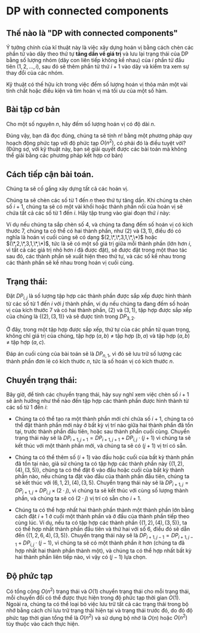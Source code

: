 # DP with connected components

<!-- Inspired by [Tutorial Non-trivial DP Tricks and Techniques, by
zscoder](https://codeforces.com/blog/entry/47764), This is actually a
well known DP trick, and has appeared in some problems, but I have not
found a detailed tutorial to easily understand it from scratch, me and
some friends had troubles to learn this trick, so I will try to explain
in a simple and detailed way. -->

## Thế nào là "DP with connected components"

Ý tưởng chính của kĩ thuật này là việc xây dựng hoán vị bằng cách chèn các phần tử vào dãy theo thứ tự **tăng dần về giá trị** và lưu lại trạng thái của DP bằng số lượng nhóm (dãy con liên tiếp không kề nhau) của $i$ phần tử đầu tiên $(1,2,...,i)$, sau đó sẽ thêm phần tử thứ $i+1$ vào dãy và kiểm tra xem sự thay đổi của các nhóm.

Kỹ thuật có thế hữu ích trong việc đếm số lượng hoán vị thỏa mãn một vài tính chất hoặc điều kiện và tìm hoán vị mà tối ưu của một số hàm.

<!-- The main idea of this trick is building permutations inserting the elements in increasing order, and storing as a state of the dynamic programming the number of chunks or components that represents some prefix of elements (i.e elements $1, 2, ..., i$), and the transitions are about how inserting the next element ($i + 1$), will affect this chunks or components. (note that these are the values of the elements, not their position in the permutation)

This trick can be useful to count the number of permutations with some characteristics or constraints and to find permutations that maximize or minimize some functions. -->

## Bài tập cơ bản

Cho một số nguyên $n$, hãy đếm số lượng hoán vị có độ dài $n$.

Đúng vậy, bạn đã đọc đúng, chúng ta sẽ tính $n!$ bằng một phương pháp quy hoạch động phức tạp với độ phức tạp $O(n^2)$, có phải đó là điều tuyệt vời? (Đừng sợ, với kỹ thuật này, bạn sẽ giải quyết được các bài toán mà không thể giải bằng các phương pháp kết hợp cơ bản)

##  Cách tiếp cận bài toán.

Chúng ta sẽ cố gắng xây dựng tất cả các hoán vị.

Chúng ta sẽ chèn các số từ $1$ đến $n$ theo thứ tự tăng dần. Khi chúng ta chèn số $i+1$, chúng ta sẽ có một vài khối hoặc thành phần nối của hoán vị sẽ chứa tất cả các số từ $1$ đến $i$. Hãy tập trung vào giai đoạn thứ $i$ này:

Ví dụ nếu chúng ta sắp chèn số $4$, và chúng ta đang đếm số hoán vị có kích thước $7$, chúng ta có thể có hai thành phần, như $(2)$ và $(3, 1)$, điều đó có nghĩa là hoán vị cuối cùng sẽ có dạng $(2,\*,\*,3,1,\*,\*)$ hoặc $(\*,2,\*,3,1,\*,\*)$, tức là sẽ có một số giá trị giữa mỗi thành phần (lớn hơn $i$, vì tất cả các giá trị nhỏ hơn $i$ đã được đặt), sẽ được đặt trong một thao tác sau đó, các thành phần sẽ xuất hiện theo thứ tự, và các số kề nhau trong các thành phần sẽ kề nhau trong hoán vị cuối cùng.

<!-- We will try to build all the permutations.

We will insert the numbers from $1$ to $n$ in increasing order, when we insert the number $i+1$, we will have some chunks or connected components of the permutation that will contain all numbers from $1$ to $i$, let\'s focus on this $i$-th stage:

For example if we are going to insert $4$, and we are counting the permutations of size $7$, we can have two components, like $(2)$ and $(3, 1)$, that means that the final permutation will look like $(2,?,?,3,1,?,?)$ or $(?,2,?,3,1,?,?)$, that is, there will be some numbers between each component (greater than $i$, because all others are already placed), that will be placed in some later operation, the components will appear in order, and the adjacent numbers in the components will be adjacent in the final permutation. -->

<!-- In the final permutation there will be some numbers from $i$
to $n$ (maybe $0$), then the first component, then
other numbers greater than $i$ (at least one, since otherwise
the first and the second component would be only one bigger component),
the second component, and so on, finally after the last component there
may be some numbers greater than $i$. Note that the components
should appear in order. -->

## Trạng thái:

Đặt $DP_{i,j}$ là số lượng tập hợp các thành phần được sắp xếp được hình thành từ các số từ $1$ đến $i$ với $j$ thành phần, ví dụ nếu chúng ta đang đếm số hoán vị của kích thước $7$ và có hai thành phần, $(2)$ và $(3,1)$, tập hợp được sắp xếp của chúng là $\{(2), (3,1)\}$ và sẽ được tính trong $DP_{3,2}$.

Ở đây, trong một tập hợp được sắp xếp, thứ tự của các phần tử quan trọng, không chỉ giá trị của chúng, tập hợp $(a, b)$ $\neq$ tập hợp $(b, a)$ và tập hợp $(a, b)$ $\neq$ tập hợp $(a, c)$.

Đáp án cuối cùng của bài toán sẽ là $DP_{n,1}$, vì đó sẽ lưu trữ số lượng các thành phần đơn lẻ có kích thước $n$, tức là số hoán vị có kích thước $n$.

## Chuyển trạng thái:

Bây giờ, để tính các chuyển trạng thái, hãy suy nghĩ xem việc chèn số $i+1$ sẽ ảnh hưởng như thế nào đến tập hợp các thành phần được hình thành từ các số từ $1$ đến $i$:

-   Chúng ta có thể tạo ra một thành phần mới chỉ chứa số $i+1$, chúng ta có thể đặt thành phần mới này ở bất kỳ vị trí nào giữa hai thành phần đã tồn tại, trước thành phần đầu tiên, hoặc sau thành phần cuối cùng. Chuyển trạng thái này sẽ là $DP_{i+1, j+1} = DP_{i+1, j+1}+ DP_{i, j} \cdot (j + 1)$ vì chúng ta sẽ kết thúc với một thành phần mới, và chúng ta sẽ có $(j+1)$ vị trí có sẵn.

-   Chúng ta có thể thêm số $(i+1)$ vào đầu hoặc cuối của bất kỳ thành phần đã tồn tại nào, giả sử chúng ta có tập hợp các thành phần này $\{(1, 2), (4), (3, 5)\}$, chúng ta có thể đặt $6$ vào đầu hoặc cuối của bất kỳ thành phần nào, nếu chúng ta đặt vào đầu của thành phần đầu tiên, chúng ta sẽ kết thúc với ${(6, 1, 2), (4), (3, 5)}$. Chuyển trạng thái này sẽ là $DP_{i+1, j} = DP_{i+1, j}+ DP_{i, j} \times (2 \cdot j)$, vì chúng ta sẽ kết thúc với cùng số lượng thành phần, và chúng ta sẽ có $(2\cdot j)$ vị trí có sẵn cho $i+1$.

-   Chúng ta có thể hợp nhất hai thành phần thành một thành phần lớn bằng cách đặt $i+1$ ở cuối một thành phần và ở đầu của thành phần tiếp theo cùng lúc. Ví dụ, nếu ta có tập hợp các thành phần $\{(1, 2), (4), (3, 5)\}$, ta có thể hợp nhất thành phần đầu tiên và thứ hai với số $6$, điều đó sẽ dẫn đến $\{(1, 2, 6, 4), (3, 5)\}$. Chuyển trạng thái này sẽ là $DP_{i+1, j-1} = DP_{i+1, j-1} + DP_{i, j} \cdot (j - 1)$, vì chúng ta sẽ có một thành phần ít hơn (chúng ta đã hợp nhất hai thành phần thành một), và chúng ta có thể hợp nhất bất kỳ hai thành phần liên tiếp nào, vì vậy có $(j - 1)$ lựa chọn.

## Độ phức tạp

Có tổng cộng $O(n^2)$ trạng thái và $O(1)$ chuyển trạng thái cho mỗi trạng thái, mỗi chuyển đổi có thể được thực hiện trong độ phức tạp thời gian $O(1)$. Ngoài ra, chúng ta có thể loại bỏ việc lưu trữ tất cả các trạng thái trong bộ nhớ bằng cách chỉ lưu trữ trạng thái hiện tại và trạng thái trước đó, do đó độ phức tạp thời gian tổng thể là $O(n^2)$ và sử dụng bộ nhớ là $O(n)$ hoặc $O(n^2)$ tùy thuộc vào cách thực hiện.

<!-- ## Proof of correctness:

First, we will prove that any permutation can be counted with this dp,
and after that, that each one will be counted exactly once.

First, let\'s show by induction that the subset of the $i$
elements of smallest value (i.e. the elements $1, 2, 3, ...,
i$ by value, not by position) of any permutation $p$ is
always an ordered set of components, it will be obviously true at
$i = 0$, since it\'s just the empty set. Now, for each
$i$, we claim that we have the ordered set of the first
$i-1$ elements, let\'s denote $j$ as the position of
$i$ in the permutation:

-   If $p_j < p_{j-1}$ and $p_j < p_{j+1}$
    (remember that $p_j = i$), then we can add a new
    component with the element $(i)$ between the rightmost
    existing component before $j$, and the leftmost existing
    component after $j$.

-   If $p_j > p_{j-1}$ and $p_j < p_{j+1}$,
    then we can add $i$ at the end of the component that ends
    at $j-1$.

-   If $p_j < p_{j-1}$ and $p_j > p_{j+1}$,
    then we can add $i$ at the beginning of the component that
    starts at $j+1$.

-   If $p_j > p_{j-1}$ and $p_j > p_{j+1}$,
    then we can merge the component that ends at $j-1$ with
    the one that starts at $j+1$ by placing $i$
    between them.

So for any case we can obtain a new ordered set from the previous one by
adding $i$.

This way we have proven that each subset that contains the smallest
$i$ numbers of a permutation of size $n$ corresponds
to a ordered set of components, and, since for a fixed permutation, in
each stage we will only have exactly one option that can end up in that
permutation after all stages are done, each permutation will be counted
exactly once.

[Code](https://pastebin.com/JMGZA9t8)

## Problems that can be solved with this trick:

Building the permutations in this way can be used to count the number of
permutations with some properties, Now I will share some problems that
can be solved with this trick, in relative increasing order of
dificulty:

-   Count the number of permutations of length $n$, that
    don\'t have three consecutive elements increasing or decreasing,
    that is, there is no $i$ $(1 \leq i \leq n-2)$
    such that $p_i > p_{i+1}$ and $p_{i+1} >
    p_{i+2}$, or $p_i < p_{i+1}$ and $p_{i+1}
    < p_{i+2}$, starts with a number $s$ and ends with
    a number $e$. This problem is actually [CEOI 2016
    Kangaroo](https://oj.uz/problem/view/CEOI16_kangaroo). You can see
    the solution explained
    [here](https://codeforces.com/blog/entry/47764?#comment-704139).

-   [B. Ant Man](https://codeforces.com/contest/704/problem/B)

-   [E. Phoenix and
    Computers](https://codeforces.com/contest/1515/problem/E) ,
    editorial doesn\'t mention that can be solved with this, but you can
    see a code with comments
    [here](https://codeforces.com/contest/1515/submission/115660316).

-   [JOI 2016 Open Contest ---
    Skyscrapers](http://s3-ap-northeast-1.amazonaws.com/data.cms.ioi-jp.org/open-2016/2016-open-skyscraper-en.pdf),
    Given $a_1, a_2, \..., a_n$ find the number of
    permutations of these numbers such that
    $\|a_1 - a_2\| + \|a_2 - a_3\| + \... + \|a_{n - 1} - a_n\| ≤ L$
    where $L$ is a given integer. Constraints :
    $n ≤ 100, L ≤ 1000, a_i ≤ 1000$. You can see the solution
    explained [here](https://codeforces.com/blog/entry/47764) in
    \"Connected Component\" DP section.

-   [UTS Open \'21 P7 --- April
    Fools](https://dmoj.ca/problem/utso21p7), editorial notes can be
    found
    [here](https://docs.google.com/document/d/1QWXWc37Yy3gOi2SEDq0H-kHKndgxNXOAGnn9vkPQ3c8/edit)

I would be grateful if you discuss about the topic in comments, let me
know if there is any mistake in the blog, or share other problems that
can be solved with this trick.

UPD: Here I will list the problems shared by community members, Thanks
to everyone who contributed, note that these problems are not sorted by
any particular order:

-   [SWERC 2020 F](https://codeforces.com/gym/103081/problem/F)

-   [CSES problem](https://cses.fi/problemset/task/1075) Abridged
    Statement: Count the number of permutations of length $n$,
    $(n \leq 30)$, such that the diference between each pair
    of adjacent elements is strictly greater than $1$.

-   [ARC 117 E: Zero-Sum Ranges
    2](https://atcoder.jp/contests/arc117/tasks/arc117_e)

-   [Malaysian Computing Olympiad 2017 P5, Magical
    Teleporter](https://codeforces.com/group/R2SERIff4f/contest/213171/problem/R)

-   [Malaysian Computing Olympiad 2020 P4, Reading
    Novels](https://codeforces.com/group/IO0c6wbyI8/contest/293254/problem/D)

-   [TOKI Regular Open Contest \#11
    H](https://tlx.toki.id/problems/troc-11/H) -->
